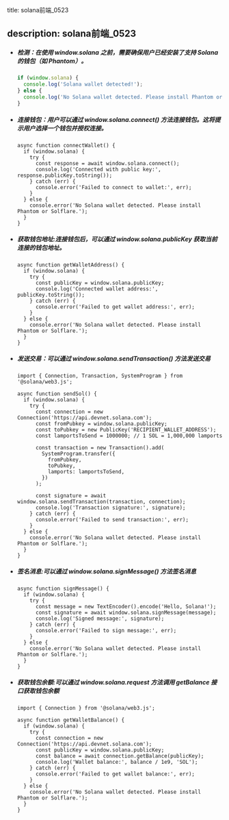title: solana前端_0523

description: solana前端_0523
---

- ##### **检测**：在使用   window.solana   之前，需要确保用户已经安装了支持 Solana 的钱包（如 Phantom）。

  ```javascript
  if (window.solana) {
    console.log('Solana wallet detected!');
  } else {
    console.log('No Solana wallet detected. Please install Phantom or Solflare.');
  }
  ```

- ##### **连接钱包**：用户可以通过   window.solana.connect()   方法连接钱包。这将提示用户选择一个钱包并授权连接。

  ```
  async function connectWallet() {
    if (window.solana) {
      try {
        const response = await window.solana.connect();
        console.log('Connected with public key:', response.publicKey.toString());
      } catch (err) {
        console.error('Failed to connect to wallet:', err);
      }
    } else {
      console.error('No Solana wallet detected. Please install Phantom or Solflare.');
    }
  }
  
  ```

- ##### **获取钱包地址**:连接钱包后，可以通过   window.solana.publicKey   获取当前连接的钱包地址。

  ```
  async function getWalletAddress() {
    if (window.solana) {
      try {
        const publicKey = window.solana.publicKey;
        console.log('Connected wallet address:', publicKey.toString());
      } catch (err) {
        console.error('Failed to get wallet address:', err);
      }
    } else {
      console.error('No Solana wallet detected. Please install Phantom or Solflare.');
    }
  }
  
  ```

- ##### **发送交易**：可以通过   window.solana.sendTransaction()   方法发送交易

  ```
  import { Connection, Transaction, SystemProgram } from '@solana/web3.js';
  
  async function sendSol() {
    if (window.solana) {
      try {
        const connection = new Connection('https://api.devnet.solana.com');
        const fromPubkey = window.solana.publicKey;
        const toPubkey = new PublicKey('RECIPIENT_WALLET_ADDRESS');
        const lamportsToSend = 1000000; // 1 SOL = 1,000,000 lamports
  
        const transaction = new Transaction().add(
          SystemProgram.transfer({
            fromPubkey,
            toPubkey,
            lamports: lamportsToSend,
          })
        );
  
        const signature = await window.solana.sendTransaction(transaction, connection);
        console.log('Transaction signature:', signature);
      } catch (err) {
        console.error('Failed to send transaction:', err);
      }
    } else {
      console.error('No Solana wallet detected. Please install Phantom or Solflare.');
    }
  }
  
  ```

- ##### **签名消息**:可以通过   window.solana.signMessage()   方法签名消息

  ```
  async function signMessage() {
    if (window.solana) {
      try {
        const message = new TextEncoder().encode('Hello, Solana!');
        const signature = await window.solana.signMessage(message);
        console.log('Signed message:', signature);
      } catch (err) {
        console.error('Failed to sign message:', err);
      }
    } else {
      console.error('No Solana wallet detected. Please install Phantom or Solflare.');
    }
  }
  
  ```

- ##### **获取钱包余额**:可以通过   window.solana.request   方法调用   getBalance   接口获取钱包余额

  ```
  import { Connection } from '@solana/web3.js';
  
  async function getWalletBalance() {
    if (window.solana) {
      try {
        const connection = new Connection('https://api.devnet.solana.com');
        const publicKey = window.solana.publicKey;
        const balance = await connection.getBalance(publicKey);
        console.log('Wallet balance:', balance / 1e9, 'SOL');
      } catch (err) {
        console.error('Failed to get wallet balance:', err);
      }
    } else {
      console.error('No Solana wallet detected. Please install Phantom or Solflare.');
    }
  }
  
  ```

  


